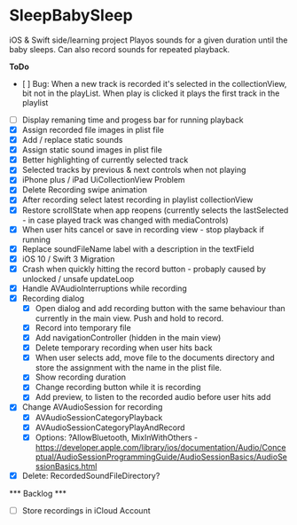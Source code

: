 # SleepBabySleep
iOS & Swift side/learning project
Playos sounds for a given duration until the baby sleeps. Can also record sounds for repeated playback.

**ToDo**
- [ ] Bug: When a new track is recorded it's selected in the collectionView, bit not in the playList. When play is clicked it plays the first track in the playlist
- [ ] Display remaning time and progess bar for running playback
- [X] Assign recorded file images in plist file
- [X] Add / replace static sounds
- [X] Assign static sound images in plist file
- [X] Better highlighting of currently selected track
- [X] Selected tracks by previous & next controls when not playing 
- [X] iPhone plus / iPad UiCollectionView Problem 
- [X] Delete Recording swipe animation 
- [X] After recording select latest recording in playlist collectionView
- [X] Restore scrollState when app reopens (currently selects the lastSelected - in case played track was changed with mediaControls)
- [X] When user hits cancel or save in recording view - stop playback if running
- [X] Replace soundFileName label with a description in the textField
- [X] iOS 10 / Swift 3 Migration
- [X] Crash when quickly hitting the record button - probaply caused by unlocked / unsafe updateLoop
- [X] Handle AVAudioInterruptions while recording
- [X] Recording dialog
	- [X] Open dialog and add recording button with the same behaviour than currently in the main view. Push and hold to record. 
	- [X] Record into temporary file 
	- [X] Add navigationController (hidden in the main view) 
	- [X] Delete temporary recording when user hits back 
	- [X] When user selects add, move file to the documents directory and store the assignment with the name in the plist file. 
	- [X] Show recording duration 
	- [X] Change recording button while it is recording 
	- [X] Add preview, to listen to the recorded audio before user hits add 
- [X] Change AVAudioSession for recording
	- [X] AVAudioSessionCategoryPlayback 
	 -[X] AVAudioSessionCategoryPlayAndRecord 
	- [X] Options: ?AllowBluetooth, MixInWithOthers - https://developer.apple.com/library/ios/documentation/Audio/Conceptual/AudioSessionProgrammingGuide/AudioSessionBasics/AudioSessionBasics.html
- [X] Delete: RecordedSoundFileDirectory? 

*** Backlog ***
- [ ] Store recordings in iCloud Account 
